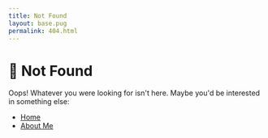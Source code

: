 ```yaml
---
title: Not Found
layout: base.pug
permalink: 404.html
---
```


# 🤔 Not Found

Oops! Whatever you were looking for isn't here. Maybe you'd be interested in something else:

- [Home](/)
- [About Me](/about)
